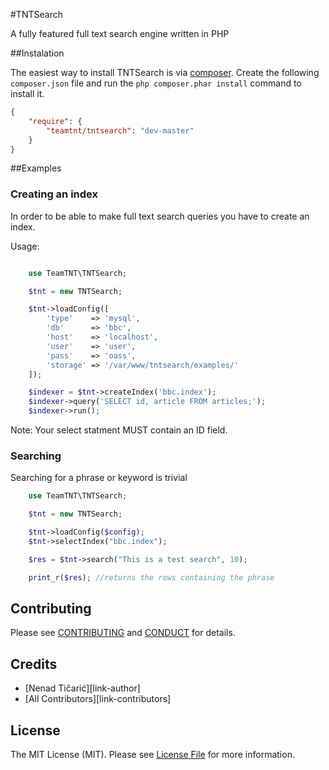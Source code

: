 #TNTSearch

A fully featured full text search engine written in PHP

##Instalation

The easiest way to install TNTSearch is via [composer](http://getcomposer.org/). Create the following `composer.json` file and run the `php composer.phar install` command to install it.

```json
{
    "require": {
        "teamtnt/tntsearch": "dev-master"
    }
}
```

##Examples

### Creating an index

In order to be able to make full text search queries you have to create an index.

Usage:
```php

    use TeamTNT\TNTSearch;

    $tnt = new TNTSearch;

    $tnt->loadConfig([
        'type'    => 'mysql',
        'db'      => 'bbc',
        'host'    => 'localhost',
        'user'    => 'user',
        'pass'    => 'oass',
        'storage' => '/var/www/tntsearch/examples/'
    ]);

    $indexer = $tnt->createIndex('bbc.index');
    $indexer->query('SELECT id, article FROM articles;');
    $indexer->run();

```
Note: Your select statment MUST contain an ID field.

### Searching

Searching for a phrase or keyword is trivial


```php
    use TeamTNT\TNTSearch;

    $tnt = new TNTSearch;

    $tnt->loadConfig($config);
    $tnt->selectIndex("bbc.index");

    $res = $tnt->search("This is a test search", 10);

    print_r($res); //returns the rows containing the phrase
```

## Contributing

Please see [CONTRIBUTING](CONTRIBUTING.md) and [CONDUCT](CONDUCT.md) for details.

## Credits

- [Nenad Tičarić][link-author]
- [All Contributors][link-contributors]

## License

The MIT License (MIT). Please see [License File](LICENSE.md) for more information.